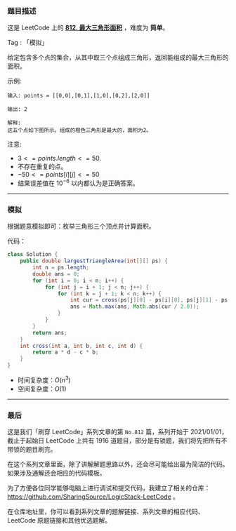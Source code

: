 ### 题目描述

这是 LeetCode 上的 **[812. 最大三角形面积](https://leetcode.cn/problems/largest-triangle-area/solution/by-ac_oier-htv8/)** ，难度为 **简单**。

Tag : 「模拟」



给定包含多个点的集合，从其中取三个点组成三角形，返回能组成的最大三角形的面积。

示例:
```
输入: points = [[0,0],[0,1],[1,0],[0,2],[2,0]]

输出: 2

解释: 
这五个点如下图所示。组成的橙色三角形是最大的，面积为2。
```

注意:
* $3 <= points.length <= 50.$
* 不存在重复的点。
* $-50 <= points[i][j] <= 50$
* 结果误差值在 $10^{-6}$ 以内都认为是正确答案。

---

### 模拟

根据题意模拟即可：枚举三角形三个顶点并计算面积。

代码：
```java
class Solution {
    public double largestTriangleArea(int[][] ps) {
        int n = ps.length;
        double ans = 0;
        for (int i = 0; i < n; i++) {
            for (int j = i + 1; j < n; j++) {
                for (int k = j + 1; k < n; k++) {
                    int cur = cross(ps[j][0] - ps[i][0], ps[j][1] - ps[i][1], ps[k][0] - ps[i][0], ps[k][1] - ps[i][1]);
                    ans = Math.max(ans, Math.abs(cur / 2.0)); 
                }
            }
        }
        return ans;
    }
    int cross(int a, int b, int c, int d) {
        return a * d - c * b;
    }
}
```
* 时间复杂度：$O(n^3)$
* 空间复杂度：$O(1)$

---

### 最后

这是我们「刷穿 LeetCode」系列文章的第 `No.812` 篇，系列开始于 2021/01/01，截止于起始日 LeetCode 上共有 1916 道题目，部分是有锁题，我们将先把所有不带锁的题目刷完。

在这个系列文章里面，除了讲解解题思路以外，还会尽可能给出最为简洁的代码。如果涉及通解还会相应的代码模板。

为了方便各位同学能够电脑上进行调试和提交代码，我建立了相关的仓库：https://github.com/SharingSource/LogicStack-LeetCode 。

在仓库地址里，你可以看到系列文章的题解链接、系列文章的相应代码、LeetCode 原题链接和其他优选题解。

